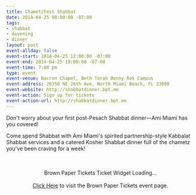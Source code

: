 ```yaml
---
title: ChametzFest Shabbat
date: 2014-04-25 00:00:00 -07:00
tags:
- shabbat
- davening
- dinner
layout: post
event-allday: false
event-start: 2014-04-25 12:00:00 -07:00
event-end: 2014-04-25 19:00:00 -07:00
event-time: 7:00 pm
type: event
event-venue: Nacron Chapel, Beth Torah Benny Rok Campus
event-address: 20350 NE 26th Ave, North Miami Beach, FL 33080
event-website: http://shabbatdinner.bpt.me
event-action: Sign up for tickets
event-action-url: http://shabbatdinner.bpt.me
---
```


Don't worry about your first post-Pesach Shabbat dinner—Ami Miami has you covered!

Come spend Shabbat with Ami Miami's spirited partnership-style Kabbalat Shabbat services and a catered Kosher Shabbat dinner full of the chametz you've been craving for a week!

<link rel="stylesheet" type="text/css" href="http://www.brownpapertickets.com/widget.css" /> <DIV ID="bpt_eventbody"><CENTER><BR><BR>Brown Paper Tickets Ticket Widget Loading...<BR><BR><A HREF="http://www.brownpapertickets.com/event/632647">Click Here</A> to visit the Brown Paper Tickets event page.</CENTER><BR><BR></DIV> <script src="http://www.brownpapertickets.com/eventwidget.js?event=632647&nodescription=1" type="text/javascript" language="javascript"></script> <script src="http://www.brownpapertickets.com/widget.js?event=63264" type="text/javascript" language="javascript"></script>

